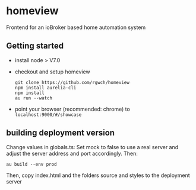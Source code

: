 # homeview
Frontend for an ioBroker based home automation system

## Getting started

- install node > V7.0

- checkout and setup homeview

      git clone https://github.com/rgwch/homeview
      npm install aurelia-cli
      npm install
      au run --watch
    
- point your browser (recommended: chrome) to `localhost:9000/#/showcase`    

## building deployment version

Change values in globals.ts: Set mock to false to use a real server and adjust the server address and port accordingly. Then:

    au build --env prod
    
Then, copy index.html and the folders source and styles to the deployment server    
